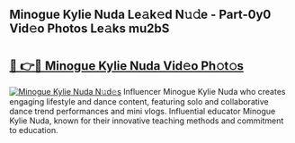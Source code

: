 ## Minogue Kylie Nuda Le𝚊k𝚎d N𝚞𝚍e - Part-0y0 Vid𝚎o Photos Le𝚊ks mu2bS

# <h2><a href="http://fbftpel.evod.top/?m=Minogue+Kylie+Nuda">🔗 👉🔴 Minogue Kylie Nuda Vid𝚎o Ph𝚘t𝚘s</a></h2>

[![Minogue Kylie Nuda N𝚞d𝚎s](https://i.imgur.com/8V9OHl7.gif)](http://fbftpel.evod.top/?m=Minogue+Kylie+Nuda)
Influencer Minogue Kylie Nuda who creates engaging lifestyle and dance content, featuring solo and collaborative dance trend performances and mini vlogs. Influential educator Minogue Kylie Nuda, known for their innovative teaching methods and commitment to education. 
